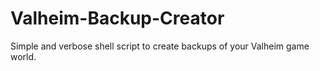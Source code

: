 # Valheim-Backup-Creator
Simple and verbose shell script to create backups of your Valheim game world.
